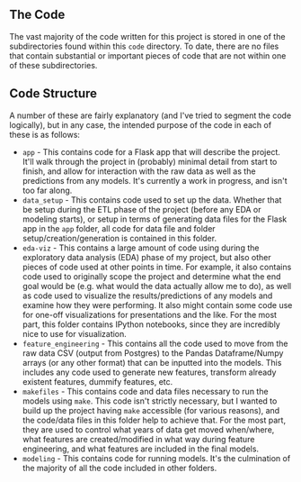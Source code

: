 ## The Code

The vast majority of the code written for this project is stored in one of the subdirectories found within this `code` directory. To date, there are no files that contain substantial or important pieces of code that are not within one of these subdirectories.    

## Code Structure

A number of these are fairly explanatory (and I've tried to segment the code logically), but in any case, the intended purpose of the code in each of these is as follows: 

* `app` - This contains code for a Flask app that will describe the project. It'll walk through the project in (probably) minimal detail from start to finish, and allow for interaction with the raw data as well as the predictions from any models. It's currently a work in progress, and isn't too far along. 
* `data_setup` - This contains code used to set up the data. Whether that be setup during the ETL phase of the project (before any EDA or modeling starts), or setup in terms of generating data files for the Flask app in the `app` folder, all code for data file and folder setup/creation/generation is contained in this folder. 
* `eda-viz` - This contains a large amount of code using during the exploratory data analysis (EDA) phase of my project, but also other pieces of code used at other points in time. For example, it also contains code used to originally scope the project and determine what the end goal would be (e.g. what would the data actually allow me to do), as well as code used to visualize the results/predictions of any models and examine how they were performing. It also might contain some code use for one-off visualizations for presentations and the like. For the most part, this folder contains IPython notebooks, since they are incredibly nice to use for visualization. 
* `feature_engineering` - This contains all the code used to move from the raw data CSV (output from Postgres) to the Pandas Dataframe/Numpy arrays (or any other format) that can be inputted into the models. This includes any code used to generate new features, transform already existent features, dummify features, etc.
* `makefiles` - This contains code and data files necessary to run the models using `make`. This code isn't strictly necessary, but I wanted to build up the project having `make` accessible (for various reasons), and the code/data files in this folder help to achieve that. For the most part, they are used to control what years of data get moved when/where, what features are created/modified in what way during feature engineering, and what features are included in the final models. 
* `modeling` - This contains code for running models. It's the culmination of the majority of all the code included in other folders. 




